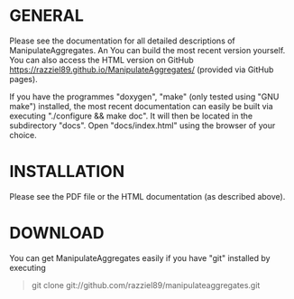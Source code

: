 # GENERAL

Please see the documentation for all detailed descriptions of
ManipulateAggregates. An You can build the most recent version yourself. You
can also access the HTML version on GitHub
<https://razziel89.github.io/ManipulateAggregates/> (provided via GitHub
pages).

If you have the programmes "doxygen", "make" (only tested using "GNU make")
installed, the most recent documentation can easily be built via executing
"./configure && make doc". It will then be located in the subdirectory "docs".
Open "docs/index.html" using the browser of your choice.

# INSTALLATION

Please see the PDF file or the HTML documentation (as described above).

# DOWNLOAD

You can get ManipulateAggregates easily if you have "git" installed by executing

> git clone git://github.com/razziel89/manipulateaggregates.git
